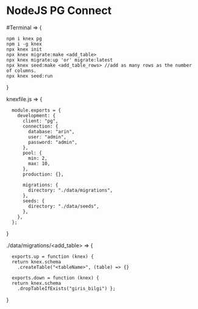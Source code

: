 # NodeJS PG Connect

#Terminal => {

    npm i knex pg
    npm i -g knex
    npx knex init
    npx knex migrate:make <add_table>
    npx knex migrate:up 'or' migrate:latest
    npx knex seed:make <add_table_rows> //add as many rows as the number of columns.
    npx knex seed:run
}

knexfile.js => {

      module.exports = {
        development: {
          client: "pg",
          connection: {
            database: "arin",
            user: "admin",
            password: "admin",
          },
          pool: {
            min: 2,
            max: 10,
          },
          production: {},

          migrations: {
            directory: "./data/migrations",
          },
          seeds: {
            directory: "./data/seeds",
          },
        },
      };
    
   }
  
./data/migrations/<add_table> => {

      exports.up = function (knex) {
      return knex.schema
        .createTable("<tableName>", (table) => {}

      exports.down = function (knex) {
      return knex.schema
        .dropTableIfExists("giris_bilgi") };
}

